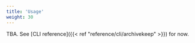 ```yaml
---
title: 'Usage'
weight: 30
---
```


TBA. See [CLI reference]({{< ref "reference/cli/archivekeep" >}}) for now.
